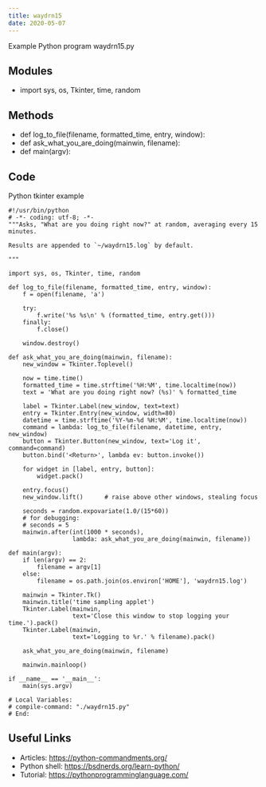 ```yaml
---
title: waydrn15
date: 2020-05-07
---
```

Example Python program waydrn15.py

## Modules

* import sys, os, Tkinter, time, random

## Methods

* def log_to_file(filename, formatted_time, entry, window):
* def ask_what_you_are_doing(mainwin, filename):
* def main(argv):

## Code

Python tkinter example

    #!/usr/bin/python
    # -*- coding: utf-8; -*-
    """Asks, "What are you doing right now?" at random, averaging every 15 minutes.
    
    Results are appended to `~/waydrn15.log` by default.
    
    """
    
    import sys, os, Tkinter, time, random
    
    def log_to_file(filename, formatted_time, entry, window):
        f = open(filename, 'a')
    
        try:
            f.write('%s %s\n' % (formatted_time, entry.get()))
        finally:
            f.close()
    
        window.destroy()
    
    def ask_what_you_are_doing(mainwin, filename):
        new_window = Tkinter.Toplevel()
    
        now = time.time()
        formatted_time = time.strftime('%H:%M', time.localtime(now))
        text = 'What are you doing right now? (%s)' % formatted_time
    
        label = Tkinter.Label(new_window, text=text)
        entry = Tkinter.Entry(new_window, width=80)
        datetime = time.strftime('%Y-%m-%d %H:%M', time.localtime(now))
        command = lambda: log_to_file(filename, datetime, entry, new_window)
        button = Tkinter.Button(new_window, text='Log it', command=command)
        button.bind('<Return>', lambda ev: button.invoke())
    
        for widget in [label, entry, button]:
            widget.pack()
    
        entry.focus()
        new_window.lift()      # raise above other windows, stealing focus
    
        seconds = random.expovariate(1.0/(15*60))
        # for debugging:
        # seconds = 5
        mainwin.after(int(1000 * seconds),
                      lambda: ask_what_you_are_doing(mainwin, filename))
    
    def main(argv):
        if len(argv) == 2:
            filename = argv[1]
        else:
            filename = os.path.join(os.environ['HOME'], 'waydrn15.log')
        
        mainwin = Tkinter.Tk()
        mainwin.title('time sampling applet')
        Tkinter.Label(mainwin,
                      text='Close this window to stop logging your time.').pack()
        Tkinter.Label(mainwin,
                      text='Logging to %r.' % filename).pack()
    
        ask_what_you_are_doing(mainwin, filename)
    
        mainwin.mainloop()
    
    if __name__ == '__main__':
        main(sys.argv)
    
    # Local Variables:
    # compile-command: "./waydrn15.py"
    # End:
    

## Useful Links

- Articles: https://python-commandments.org/
- Python shell: https://bsdnerds.org/learn-python/
- Tutorial: https://pythonprogramminglanguage.com/
